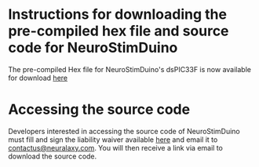 # Instructions for downloading the pre-compiled hex file and source code for NeuroStimDuino

The pre-compiled Hex file for NeuroStimDuino's dsPIC33F is now available for download [here](NeuroStimDuino.X.production.hex) 

# Accessing the source code
Developers interested in accessing the source code of NeuroStimDuino must fill and sign the liability waiver available [here](liability_waiver.pdf) and email it to contactus@neuralaxy.com. You will then receive a link via email to download the source code. 
